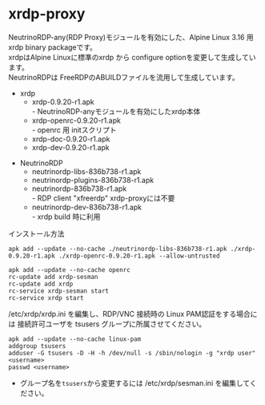 # xrdp-proxy
NeutrinoRDP-any(RDP Proxy)モジュールを有効にした、Alpine Linux 3.16 用 xrdp binary packageです。  
xrdpはAlpine Linuxに標準のxrdp から configure optionを変更して生成しています。  
NeutrinoRDPは FreeRDPのABUILDファイルを流用して生成しています。

- xrdp  
  - xrdp-0.9.20-r1.apk  
        - NeutrinoRDP-anyモジュールを有効にしたxrdp本体  
  - xrdp-openrc-0.9.20-r1.apk  
        - openrc 用 initスクリプト  
  - xrdp-doc-0.9.20-r1.apk  
  - xrdp-dev-0.9.20-r1.apk  

* NeutrinoRDP  
   - neutrinordp-libs-836b738-r1.apk      
   - neutrinordp-plugins-836b738-r1.apk     
   - neutrinordp-836b738-r1.apk  
          - RDP client "xfreerdp" xrdp-proxyには不要  
   - neutrinordp-dev-836b738-r1.apk  
          - xrdp build 時に利用  

インストール方法  
```APKBUILD:title
apk add --update --no-cache ./neutrinordp-libs-836b738-r1.apk ./xrdp-0.9.20-r1.apk ./xrdp-openrc-0.9.20-r1.apk --allow-untrusted

apk add --update --no-cache openrc 
rc-update add xrdp-sesman
rc-update add xrdp
rc-service xrdp-sesman start
rc-service xrdp start
```

/etc/xrdp/xrdp.ini を編集し、RDP/VNC 接続時の Linux PAM認証をする場合には
接続許可ユーザを tsusers グループに所属させてください。
```
apk add --update --no-cache linux-pam
addgroup tsusers
adduser -G tsusers -D -H -h /dev/null -s /sbin/nologin -g "xrdp user" <username>
passwd <username>
```
- グループ名を`tsusers`から変更するには /etc/xrdp/sesman.ini を編集してください。

```

